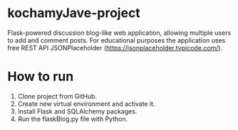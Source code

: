 # kochamyJave-project
Flask-powered discussion blog-like web application, allowing multiple users
to add and comment posts. For educational purposes the application uses free REST API JSONPlaceholder (https://jsonplaceholder.typicode.com/).

# How to run
1. Clone project from GitHub.
2. Create new virtual environment and activate it.
3. Install Flask and SQLAlchemy packages.
4. Run the flaskBlog.py file with Python.
